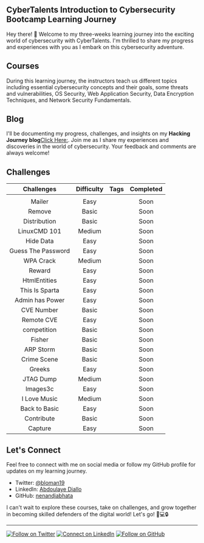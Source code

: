 ## CyberTalents Introduction to Cybersecurity Bootcamp Learning Journey


Hey there! 👋 Welcome to my three-weeks learning journey into the exciting world of cybersecurity with CyberTalents. I'm thrilled to share my progress and experiences with you as I embark on this cybersecurity adventure.

## Courses

During this learning journey, the instructors teach us different topics including essential cybersecurity concepts and their goals, some threats and vulnerabilities, OS Security, Web Application Security, Data Encryption Techniques, and Network Security Fundamentals.
## Blog
I'll be documenting my progress, challenges, and insights on my **Hacking Journey blog**[Click Here:](https://blackcybersec.xyz). Join me as I share my experiences and discoveries in the world of cybersecurity. Your feedback and comments are always welcome!

## Challenges

| Challenges | Difficulty |                                                Tags                                                | Completed |
|:-------------:|:----------:|:--------------------------------------------------------------------------------------------------:|:---------:|
|               |            |                                                                                                    |           |
|     Mailer      |    Easy    |                                                                            | Soon |
|   Remove   |   Basic   |                                                                                        |        Soon   |
|   Distribution   |   Basic   |                                                                                        |        Soon   |
|   LinuxCMD 101   |   Medium   |                                                                                        |        Soon   |
|   Hide Data   |   Easy   |                                                                                        |        Soon   |
|   Guess The Password   |   Easy   |                                                                                        |        Soon   |
|   WPA Crack   |   Medium   |                                                                                       |        Soon   |
|   Reward   |   Easy   |                                                                                        |        Soon   |
|   HtmlEntities   |   Easy   |                                                                                        |        Soon   |
|   This Is Sparta   |   Easy   |                                                                                        |        Soon   |
|   Admin has Power   |   Easy   |                                                                                        |        Soon   |
|   CVE Number   |   Basic   |                                                                                        |        Soon   |
|   Remote CVE   |   Easy   |                                                                                        |        Soon   |
|   competition   |   Basic   |                                                                                       |        Soon   |
|   Fisher   |   Basic   |                                                                                        |        Soon   |
|   ARP Storm   |   Basic   |                                                                                        |        Soon   |
|   Crime Scene   |   Basic   |                                                                                       |        Soon   |
|   Greeks   |   Easy   |                                                                                        |        Soon   |
|   JTAG Dump   |   Medium   |                                                                                        |        Soon   |
|   Images3c    |   Easy   |                                                                                        |        Soon   |
|   I Love Music    |   Medium   |                                                                                        |        Soon   |
|   Back to Basic    |   Easy   |                                                                                        |        Soon   |
|   Contribute    |   Basic   |                                                                                       |        Soon   ||   Cheers    |   Easy   |                                                                                        |       Soon   ||   GhaZe    |   Medium   |                                                                                        |       Soon   ||   The Restricted Sessions     |   Medium   |                                                                                      |        Soon   |
|   Capture     |   Easy   |                                                                                        |        Soon   |



## Let's Connect

Feel free to connect with me on social media or follow my GitHub profile for updates on my learning journey.

- Twitter: [@bloman19](https://twitter.com/YourTwitterHandle)
- LinkedIn: [Abdoulaye Diallo](https://www.linkedin.com/in/bloman/)
- GitHub: [nenandjabhata](https://github.com/nenandjabhata)

I can't wait to explore these courses, take on challenges, and grow together in becoming skilled defenders of the digital world! Let's go! 🚀💻🔒

---

[![Follow on Twitter](https://img.shields.io/twitter/follow/bloman19?style=social)](https://twitter.com/bloman19)
[![Connect on LinkedIn](https://img.shields.io/badge/Connect%20on-LinkedIn-blue)](https://www.linkedin.com/in/bloman/)
[![Follow on GitHub](https://img.shields.io/github/followers/nenandjabhata?style=social)](https://github.com/nenandjabhata)
